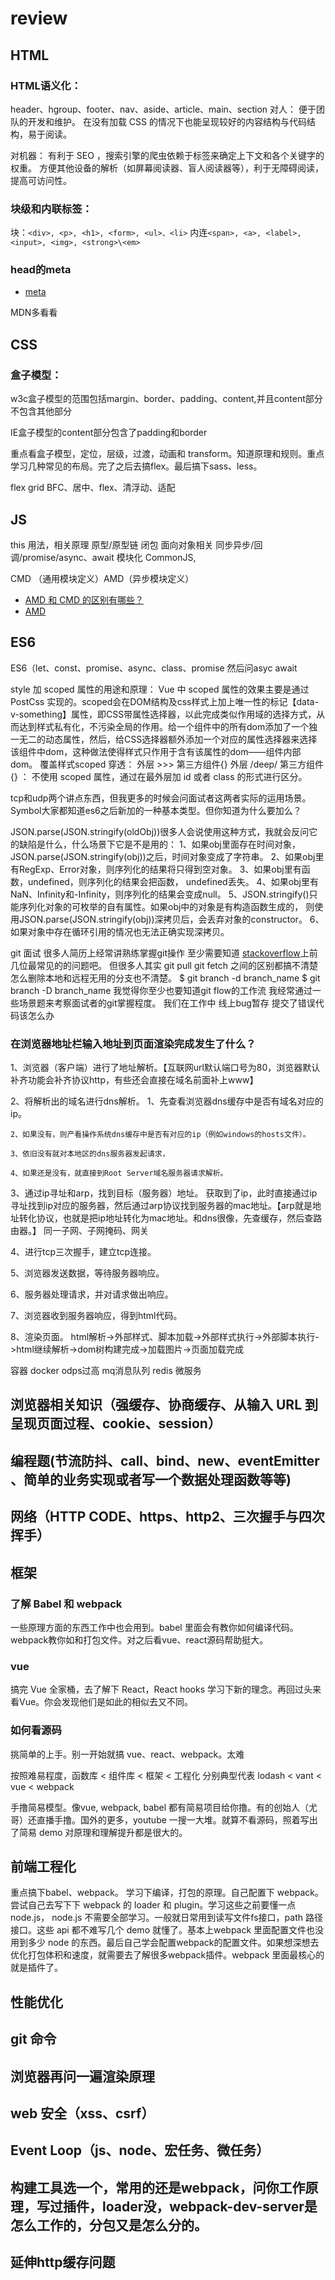 # review

## HTML 

### HTML语义化：
header、hgroup、footer、nav、aside、article、main、section
对人：
便于团队的开发和维护。
在没有加载 CSS 的情况下也能呈现较好的内容结构与代码结构，易于阅读。

对机器：
有利于 SEO ，搜索引擎的爬虫依赖于标签来确定上下文和各个关键字的权重。
方便其他设备的解析（如屏幕阅读器、盲人阅读器等），利于无障碍阅读，提高可访问性。


### 块级和内联标签：
块：`<div>, <p>, <h1>, <form>, <ul>、<li>`
内连`<span>, <a>, <label>, <input>, <img>, <strong>\<em>`

### head的meta

- [meta](https://www.bilibili.com/video/BV1ui4y1b7UW)

MDN多看看

## CSS

### 盒子模型：

w3c盒子模型的范围包括margin、border、padding、content,并且content部分不包含其他部分

IE盒子模型的content部分包含了padding和border

重点看盒子模型，定位，层级，过渡，动画和 transform。知道原理和规则。重点学习几种常见的布局。完了之后去搞flex。最后搞下sass、less。

flex  grid  BFC、居中、flex、清浮动、适配

## JS

this 用法，相关原理
原型/原型链
闭包
面向对象相关
同步异步/回调/promise/async、await
模块化 CommonJS, 

 CMD （通用模块定义）AMD（异步模块定义）
- [AMD 和 CMD 的区别有哪些？](https://www.zhihu.com/question/20351507)
- [AMD](https://github.com/seajs/seajs/issues/277)
## ES6

ES6（let、const、promise、async、class、promise 然后问asyc await

style 加 scoped 属性的用途和原理：
Vue 中 scoped 属性的效果主要是通过 PostCss 实现的。scoped会在DOM结构及css样式上加上唯一性的标记【data-v-something】属性，即CSS带属性选择器，以此完成类似作用域的选择方式，从而达到样式私有化，不污染全局的作用。给一个组件中的所有dom添加了一个独一无二的动态属性，然后，给CSS选择器额外添加一个对应的属性选择器来选择该组件中dom，这种做法使得样式只作用于含有该属性的dom——组件内部dom。
覆盖样式scoped 穿透：
外层 >>> 第三方组件{}
外层 /deep/ 第三方组件{}
：
不使用 scoped 属性，通过在最外层加 id 或者 class 的形式进行区分。


tcp和udp两个讲点东西，但我更多的时候会问面试者这两者实际的运用场景。Symbol大家都知道es6之后新加的一种基本类型。但你知道为什么要加么？

JSON.parse(JSON.stringify(oldObj))很多人会说使用这种方式，我就会反问它的缺陷是什么，什么场景下它是不是用的：
1、如果obj里面存在时间对象，JSON.parse(JSON.stringify(obj))之后，时间对象变成了字符串。
2、如果obj里有RegExp、Error对象，则序列化的结果将只得到空对象。
3、如果obj里有函数，undefined，则序列化的结果会把函数， undefined丢失。
4、如果obj里有NaN、Infinity和-Infinity，则序列化的结果会变成null。
5、JSON.stringify()只能序列化对象的可枚举的自有属性。如果obj中的对象是有构造函数生成的， 则使用JSON.parse(JSON.stringify(obj))深拷贝后，会丢弃对象的constructor。
6、如果对象中存在循环引用的情况也无法正确实现深拷贝。


git 面试
很多人简历上经常讲熟练掌握git操作
至少需要知道 [stackoverflow](https://stackoverflow.com/questions/tagged/git)上前几位最常见的的问题吧。
但很多人其实 git pull git fetch 之间的区别都搞不清楚 怎么删除本地和远程无用的分支也不清楚。
$ git branch -d branch_name
$ git branch -D branch_name
我觉得你至少也要知道git flow的工作流
我经常通过一些场景题来考察面试者的git掌握程度。
我们在工作中 线上bug暂存
提交了错误代码该怎么办

### 在浏览器地址栏输入地址到页面渲染完成发生了什么？

1、浏览器（客户端）进行了地址解析。【互联网url默认端口号为80，浏览器默认补齐功能会补齐协议http，有些还会直接在域名前面补上www】

2、将解析出的域名进行dns解析。
    1、先查看浏览器dns缓存中是否有域名对应的ip。

    2、如果没有，则产看操作系统dns缓存中是否有对应的ip（例如windows的hosts文件）。

    3、依旧没有就对本地区的dns服务器发起请求，

    4、如果还是没有，就直接到Root Server域名服务器请求解析。

3、通过ip寻址和arp，找到目标（服务器）地址。
    获取到了ip，此时直接通过ip寻址找到ip对应的服务器，然后通过arp协议找到服务器的mac地址。【arp就是地址转化协议，也就是把ip地址转化为mac地址。和dns很像，先查缓存，然后查路由器。】
    同一子网、子网掩码、网关

4、进行tcp三次握手，建立tcp连接。

5、浏览器发送数据，等待服务器响应。

6、服务器处理请求，并对请求做出响应。

7、浏览器收到服务器响应，得到html代码。

8、渲染页面。
    html解析->外部样式、脚本加载->外部样式执行->外部脚本执行->html继续解析->dom树构建完成->加载图片->页面加载完成


容器 docker odps过高 mq消息队列 redis 微服务


## 浏览器相关知识（强缓存、协商缓存、从输入 URL 到呈现页面过程、cookie、session）

## 编程题(节流防抖、call、bind、new、eventEmitter 、简单的业务实现或者写一个数据处理函数等等)

## 网络（HTTP CODE、https、http2、三次握手与四次挥手）

## 框架

### 了解 Babel 和 webpack

一些原理方面的东西工作中也会用到。babel 里面会有教你如何编译代码。webpack教你如和打包文件。对之后看vue、react源码帮助挺大。

### vue

搞完 Vue 全家桶，去了解下 React，React hooks 学习下新的理念。再回过头来看Vue。你会发现他们是如此的相似去又不同。

### 如何看源码

挑简单的上手。别一开始就搞 vue、react、webpack。太难

按照难易程度，函数库 < 组件库 < 框架 < 工程化 分别典型代表 lodash < vant < vue < webpack

手撸简易模型。像vue, webpack, babel 都有简易项目给你撸。有的创始人（尤哥）还直播手撸。国外的更多，youtube 一搜一大堆。就算不看源码，照着写出了简易 demo 对原理和理解提升都是很大的。

## 前端工程化

重点搞下babel、webpack。 学习下编译，打包的原理。自己配置下 webpack。尝试自己去写下下 webpack 的 loader 和 plugin。学习这些之前要懂一点 node.js， node.js 不需要全部学习。一般就日常用到读写文件fs接口，path 路径接口。这些 api 都不难写几个 demo 就懂了。基本上webpack 里面配置文件也没用到多少 node 的东西。最后自己学会配置webpack的配置文件。如果想深想去优化打包体积和速度，就需要去了解很多webpack插件。webpack 里面最核心的就是插件了。

## 性能优化

## git 命令

## 浏览器再问一遍渲染原理

## web 安全（xss、csrf）

## Event Loop（js、node、宏任务、微任务）

## 构建工具选一个，常用的还是webpack，问你工作原理，写过插件，loader没，webpack-dev-server是怎么工作的，分包又是怎么分的。

## 延伸http缓存问题